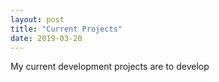 ```yaml
---
layout: post
title: "Current Projects"
date: 2019-03-20
---
```


My current development projects are to develop
